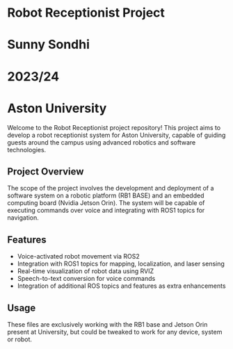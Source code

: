 # Robot Receptionist Project
# Sunny Sondhi
# 2023/24
# Aston University


Welcome to the Robot Receptionist project repository! This project aims to develop a robot receptionist system for Aston University, capable of guiding guests around the campus using advanced robotics and software technologies.

## Project Overview

The scope of the project involves the development and deployment of a software system on a robotic platform (RB1 BASE) and an embedded computing board (Nvidia Jetson Orin). The system will be capable of executing commands over voice and integrating with ROS1 topics for navigation.

## Features

- Voice-activated robot movement via ROS2
- Integration with ROS1 topics for mapping, localization, and laser sensing
- Real-time visualization of robot data using RVIZ
- Speech-to-text conversion for voice commands
- Integration of additional ROS topics and features as extra enhancements

## Usage

These files are exclusively working with the RB1 base and Jetson Orin present at University, but could be tweaked to work for any device, system or robot.
